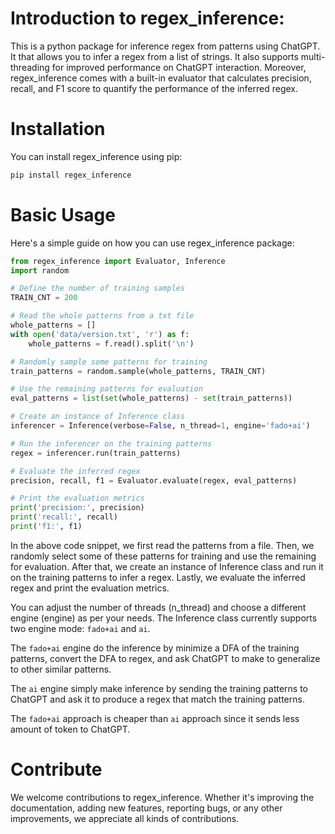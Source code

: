 # Introduction to regex_inference: 

This is a python package for inference regex from patterns using ChatGPT. It that allows you to infer a regex from a list of strings. It also supports multi-threading for improved performance on ChatGPT interaction. Moreover, regex_inference comes with a built-in evaluator that calculates precision, recall, and F1 score to quantify the performance of the inferred regex.

# Installation 

You can install regex_inference using pip:

```bash
pip install regex_inference
```

# Basic Usage

Here's a simple guide on how you can use regex_inference package:

```python
from regex_inference import Evaluator, Inference
import random

# Define the number of training samples
TRAIN_CNT = 200

# Read the whole patterns from a txt file
whole_patterns = []
with open('data/version.txt', 'r') as f:
    whole_patterns = f.read().split('\n')

# Randomly sample some patterns for training
train_patterns = random.sample(whole_patterns, TRAIN_CNT)

# Use the remaining patterns for evaluation
eval_patterns = list(set(whole_patterns) - set(train_patterns))

# Create an instance of Inference class
inferencer = Inference(verbose=False, n_thread=1, engine='fado+ai')

# Run the inferencer on the training patterns
regex = inferencer.run(train_patterns)

# Evaluate the inferred regex
precision, recall, f1 = Evaluator.evaluate(regex, eval_patterns)

# Print the evaluation metrics
print('precision:', precision)
print('recall:', recall)
print('f1:', f1)
```

In the above code snippet, we first read the patterns from a file. Then, we randomly select some of these patterns for training and use the remaining for evaluation. After that, we create an instance of Inference class and run it on the training patterns to infer a regex. Lastly, we evaluate the inferred regex and print the evaluation metrics.

You can adjust the number of threads (n_thread) and choose a different engine (engine) as per your needs. The Inference class currently supports two engine mode: `fado+ai` and `ai`. 

The `fado+ai` engine do the inference by minimize a DFA of the training patterns, convert the DFA to regex, and ask ChatGPT to make to generalize to other similar patterns. 


The `ai` engine simply make inference by sending the training patterns to ChatGPT and ask it to produce a regex that match the training patterns. 

The `fado+ai` approach is cheaper than `ai` approach since it sends less amount of token to ChatGPT. 



# Contribute

We welcome contributions to regex_inference. Whether it's improving the documentation, adding new features, reporting bugs, or any other improvements, we appreciate all kinds of contributions. 

